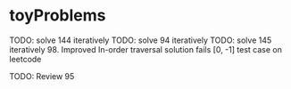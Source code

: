 # toyProblems
TODO: solve 144 iteratively
TODO: solve 94 iteratively
TODO: solve 145 iteratively
98. Improved In-order traversal solution fails [0, -1] test case on leetcode 

TODO: Review 95
